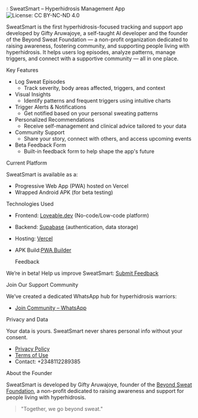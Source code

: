 💧 SweatSmart – Hyperhidrosis Management App
![License: CC BY-NC-ND 4.0](https://img.shields.io/badge/License-CC%20BY--NC--ND%204.0-lightgrey.svg)

SweatSmart is the first hyperhidrosis-focused tracking and support app developed by Gifty Aruwajoye, a self-taught AI developer and the founder of the Beyond Sweat Foundation — a non-profit organization dedicated to raising awareness, fostering community, and supporting people living with hyperhidrosis. It helps users log episodes, analyze patterns, manage triggers, and connect with a supportive community — all in one place.

 Key Features

- Log Sweat Episodes
  - Track severity, body areas affected, triggers, and context
- Visual Insights
  - Identify patterns and frequent triggers using intuitive charts
- Trigger Alerts & Notifications
  - Get notified based on your personal sweating patterns
- Personalized Recommendations
  - Receive self-management and clinical advice tailored to your data
- Community Support
  - Share your story, connect with others, and access upcoming events
- Beta Feedback Form
  - Built-in feedback form to help shape the app's future

 Current Platform

SweatSmart is available as a:
- Progressive Web App (PWA) hosted on Vercel
- Wrapped Android APK (for beta testing)

 Technologies Used

- Frontend: [Loveable.dev](https://www.loveable.dev) (No-code/Low-code platform)
- Backend: [Supabase](https://supabase.com) (authentication, data storage)
- Hosting: [Vercel](https://vercel.com)
- APK Build:[PWA Builder](https://www.pwabuilder.com)

  Feedback

We’re in beta! Help us improve SweatSmart:
[Submit Feedback](https://forms.gle/TgddDjPs3neG7ACRA)

 Join Our Support Community

We’ve created a dedicated WhatsApp hub for hyperhidrosis warriors:
-  [Join Community – WhatsApp](https://chat.whatsapp.com/BKgrDMOttm76Jva6fSZUMi)

 Privacy and Data

Your data is yours. SweatSmart never shares personal info without your consent.
- [Privacy Policy](https://beyondsweat.life#privacy)
- [Terms of Use](https://beyondsweat.life#terms)
- Contact: +2348112289385



About the Founder

SweatSmart is developed by Gifty Aruwajoye, founder of the [Beyond Sweat Foundation](https://beyondsweat.life), a non-profit dedicated to raising awareness and support for people living with hyperhidrosis.


> "Together, we go beyond sweat."


